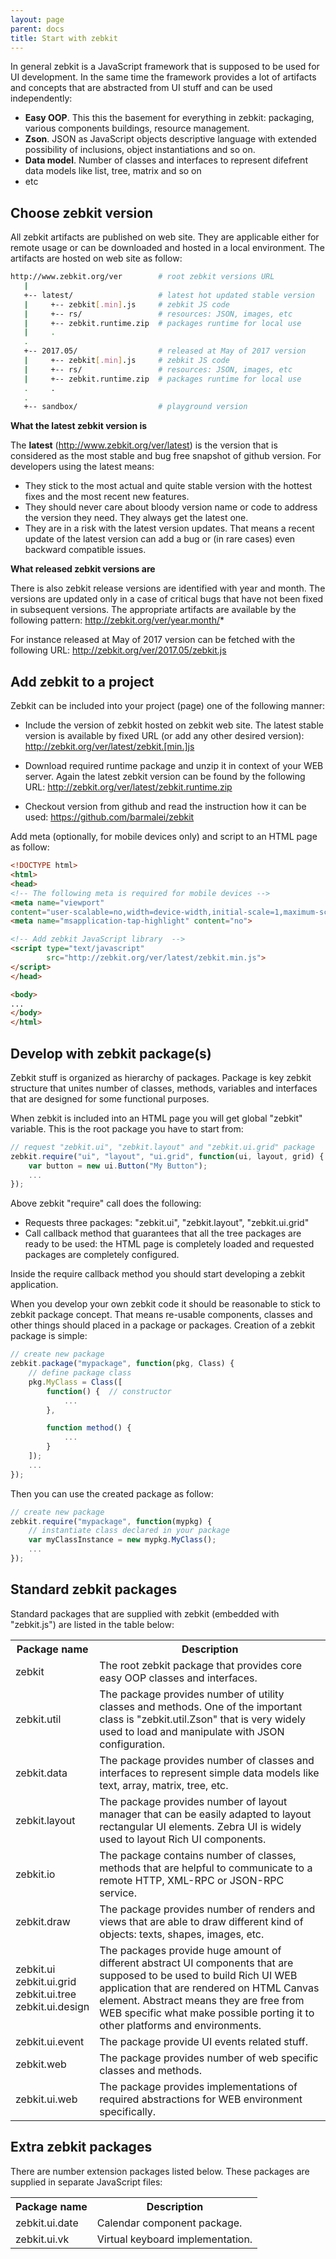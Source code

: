 ```yaml
---
layout: page
parent: docs
title: Start with zebkit 
---
```


In general zebkit is a JavaScript framework that is supposed to be used for UI development. In the same time the framework provides a lot of artifacts and concepts that are abstracted from UI stuff and can be used independently:   

   * __Easy OOP__. This this the basement for everything in zebkit: packaging, various components buildings, resource management.    
   * __Zson__. JSON as JavaScript objects descriptive language with extended  possibility of inclusions, object instantiations and so on.
   * __Data model__. Number of classes and interfaces to represent difefrent data models like list, tree, matrix and so on
   * etc  

## Choose zebkit version

All zebkit artifacts are published on web site. They are applicable either for remote usage or can be downloaded and hosted in a local environment. The artifacts are hosted on web site as follow:

```sh
http://www.zebkit.org/ver        # root zebkit versions URL
   |
   +-- latest/                   # latest hot updated stable version
   |     +-- zebkit[.min].js     # zebkit JS code
   |     +-- rs/                 # resources: JSON, images, etc
   |     +-- zebkit.runtime.zip  # packages runtime for local use
   |     .         
   .
   +-- 2017.05/                  # released at May of 2017 version
   |     +-- zebkit[.min].js     # zebkit JS code  
   |     +-- rs/                 # resources: JSON, images, etc
   |     +-- zebkit.runtime.zip  # packages runtime for local use
   .     .
   .
   +-- sandbox/                  # playground version 
```


__What the latest zebkit version is__

The **latest** (<a href="http://www.zebkit.org/ver/latest">http://www.zebkit.org/ver/latest</a>) is the version that is considered as the most stable and bug free snapshot of github version. For developers using the latest means:
   * They stick to the most actual and quite stable version with the hottest fixes and the most recent new features.
   * They should never care about bloody version name or code to address the version they need. They always get the latest one. 
   * They are in a risk with the latest version updates. That means a recent update of the latest version can add a bug or (in rare cases) even backward compatible issues. 

__What released zebkit versions are__

There is also zebkit release versions are identified with year and month. The versions are updated only in a case of critical bugs that have not been fixed in subsequent versions. The appropriate artifacts are available by the following pattern: <a href="#">http://zebkit.org/ver/year.month/* </a>

For instance released at May of 2017 version can be fetched with the following URL: <a href="http://zebkit.org/ver/2017.05/zebkit.js">http://zebkit.org/ver/2017.05/zebkit.js
</a>


## Add zebkit to a project

Zebkit can be included into your project (page) one of the following manner:
   
   * Include the version of zebkit hosted on zebkit web site. The latest stable version is available by fixed URL (or add any other desired version): <a href="#">http://zebkit.org/ver/latest/zebkit.[min.]js</a> 
   
   * Download required runtime package and unzip it in context of your WEB server. Again the latest zebkit version can be found by the following URL: <a href="http://zebkit.org/ver/latest/zebkit.runtime.zip">http://zebkit.org/ver/latest/zebkit.runtime.zip</a>

   * Checkout version from github and read the instruction how it can be used: <a href="https://github.com/barmalei/zebkit">https://github.com/barmalei/zebkit</a>

Add meta (optionally, for mobile devices only) and script to an HTML page as follow:

```html
<!DOCTYPE html>
<html>
<head>
<!-- The following meta is required for mobile devices -->
<meta name="viewport" 
content="user-scalable=no,width=device-width,initial-scale=1,maximum-scale=1">
<meta name="msapplication-tap-highlight" content="no">

<!-- Add zebkit JavaScript library  -->
<script type="text/javascript"
        src="http://zebkit.org/ver/latest/zebkit.min.js">
</script>
</head>

<body>
...
</body>
</html>
```


## Develop with zebkit package(s)

Zebkit stuff is organized as hierarchy of packages. Package is key zebkit structure that unites number of classes, methods, variables and interfaces that are designed for some functional purposes. 

When zebkit is included into an HTML page you will get global "zebkit" variable. This is the root package you have to start from: 

```js
// request "zebkit.ui", "zebkit.layout" and "zebkit.ui.grid" package  
zebkit.require("ui", "layout", "ui.grid", function(ui, layout, grid) {
    var button = new ui.Button("My Button");
    ...
});
```

Above zebkit "require" call does the following:

   * Requests three packages: "zebkit.ui", "zebkit.layout", "zebkit.ui.grid"
   * Call callback method that guarantees that all the tree packages are ready to be used: the HTML page is completely loaded and requested packages are completely configured.  

Inside the require callback method you should start developing a zebkit application.

When you develop your own zebkit code it should be reasonable to stick to zebkit package concept. That means re-usable components, classes and other things should placed in a package or packages. Creation of a zebkit package is simple:  

```js
// create new package 
zebkit.package("mypackage", function(pkg, Class) {
    // define package class 
    pkg.MyClass = Class([
        function() {  // constructor
            ...
        },

        function method() {
            ...
        }
    ]);
    ...
});
```

Then you can use the created package as follow:

```js
// create new package 
zebkit.require("mypackage", function(mypkg) {
    // instantiate class declared in your package 
    var myClassInstance = new mypkg.MyClass();
    ...
});
```


## Standard zebkit packages

Standard packages that are supplied with zebkit (embedded with "zebkit.js") are listed in the table below:

<table class="info">
<tr><th>Package name</th><th>Description</th></tr>

<tr>
<td>zebkit</td>
<td>
The root zebkit package that provides core easy OOP classes and interfaces.  
</td>
</tr>

<tr>
<td>zebkit.util</td>
<td>
The package provides number of utility classes and methods. One of the important class is "zebkit.util.Zson" that is very widely used to load and manipulate with JSON configuration.
</td>
</tr>

<tr>
<td>zebkit.data</td>
<td>
The package provides number of classes and interfaces to represent simple data models like text, array, matrix, tree, etc.
</td>
</tr>

<tr>
<td>zebkit.layout</td>
<td>
The package provides number of layout manager that can be easily adapted to layout rectangular UI elements. Zebra UI is widely used to layout Rich UI components.
</td>
</tr>

<tr>
<td>zebkit.io</td>
<td>
The package contains number of classes, methods that are helpful to communicate to a remote HTTP, XML-RPC or JSON-RPC service.
</td>
</tr>

<tr>
<td>zebkit.draw</td>
<td>
The package provides number of renders and views that are able to draw different kind of objects: texts, shapes, images, etc.
</td>
</tr>

<tr>
<td>zebkit.ui<br/>zebkit.ui.grid<br/>zebkit.ui.tree<br/>zebkit.ui.design</td>
<td>
The packages provide huge amount of different abstract UI components that are supposed to be used to build Rich UI WEB application that are rendered on HTML Canvas element. Abstract means they are free from WEB specific what make possible porting it to other platforms and environments.
</td>
</tr>

<tr>
<td>zebkit.ui.event</td>
<td>
The package provide UI events related stuff.
</td>
</tr>

<tr>
<td>zebkit.web</td>
<td>
The package provides number of web specific classes and methods. 
</td>
</tr>

<tr>
<td>zebkit.ui.web</td>
<td>
The package provides implementations of required abstractions for WEB environment specifically.
</td>
</tr>

</table>


## Extra zebkit packages

There are number extension packages listed below. These packages are supplied in separate JavaScript files:   

<table class="info">
<tr><th>Package name</th><th>Description</th></tr>

<tr>
<td>zebkit.ui.date</td>
<td>
Calendar component package. 
</td>
</tr>

<tr>
<td>zebkit.ui.vk</td>
<td>
Virtual keyboard implementation.   
</td>
</tr>

</table>
